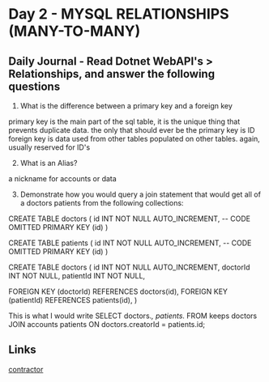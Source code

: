 # Day 2 - MYSQL RELATIONSHIPS (MANY-TO-MANY)

## Daily Journal - Read Dotnet WebAPI's > Relationships, and answer the following questions

1. What is the difference between a primary key and a foreign key

primary key is the main part of the sql table, it is the unique thing that prevents duplicate data. the only that should ever be the primary key is ID
foreign key is data used from other tables populated on other tables. again, usually reserved for ID's

2. What is an Alias?

a nickname for accounts or data

3. Demonstrate how you would query a join statement that would get all of a doctors patients from the following collections:

CREATE TABLE doctors (
  id INT NOT NULL AUTO_INCREMENT,
  -- CODE OMITTED
  PRIMARY KEY (id)
)

CREATE TABLE patients (
  id INT NOT NULL AUTO_INCREMENT,
  -- CODE OMITTED
  PRIMARY KEY (id)
)

CREATE TABLE doctors (
  id INT NOT NULL AUTO_INCREMENT,
  doctorId INT NOT NULL,
  patientId INT NOT NULL,

  FOREIGN KEY (doctorId)
    REFERENCES doctors(id),
  FOREIGN KEY (patientId)
    REFERENCES patients(id),
)

This is what I would write
    SELECT 
    doctors.*,
    patients.* 
    FROM keeps doctors
    JOIN accounts patients ON doctors.creatorId = patients.id;


## Links
[contractor](https://github.com/PaytonMacdonald/contractor)